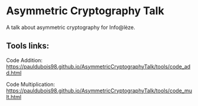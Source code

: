 # Asymmetric Cryptography Talk

A talk about asymmetric cryptography for Info@lèze.

## Tools links:

Code Addition:
https://pauldubois98.github.io/AsymmetricCryptographyTalk/tools/code_add.html

Code Multiplication:
https://pauldubois98.github.io/AsymmetricCryptographyTalk/tools/code_mult.html
